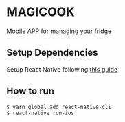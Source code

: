 # MAGICOOK
Mobile APP for managing your fridge

## Setup Dependencies
Setup React Native following [this guide](https://facebook.github.io/react-native/docs/getting-started)

## How to run
```bash
$ yarn global add react-native-cli
$ react-native run-ios
```